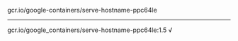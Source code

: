 gcr.io/google-containers/serve-hostname-ppc64le 

----
gcr.io/google_containers/serve-hostname-ppc64le:1.5 √

